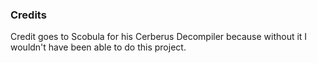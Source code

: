 ### Credits

Credit goes to Scobula for his Cerberus Decompiler because without it I wouldn't have been able to do this project.
